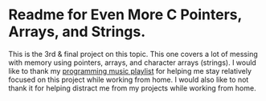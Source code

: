 # Readme for Even More C Pointers, Arrays, and Strings.
This is the 3rd & final project on this topic. This one covers a lot of messing with memory using pointers, arrays,
and character arrays (strings). I would like to thank my [programming music playlist](https://www.youtube.com/playlist?list=PLT3OMxC_4XmiPXQhDGDXLcpXbYJcI2d1Q)
for helping me stay relatively focused on this project while working from home. I would also like to not thank
it for helping distract me from my projects while working from home.
